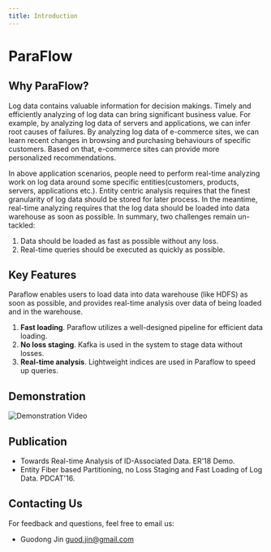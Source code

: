 ```yaml
---
title: Introduction
---
```


# ParaFlow

## Why ParaFlow?
Log data contains valuable information for decision makings.
Timely and efficiently analyzing of log data can bring significant business value.
For example, by analyzing log data of servers and applications, we can infer root causes of failures.
By analyzing log data of e-commerce sites, we can learn recent changes in browsing and purchasing behaviours of specific customers.
Based on that, e-commerce sites can provide more personalized recommendations.

In above application scenarios, people need to perform real-time analyzing work on log data around some specific entities(customers, products, servers, applications etc.).
Entity centric analysis requires that the finest granularity of log data should be stored for later process.
In the meantime, real-time analyzing requires that the log data should be loaded into data warehouse as soon as possible.
In summary, two challenges remain un-tackled:
1. Data should be loaded as fast as possible without any loss.
2. Real-time queries should be executed as quickly as possible.

## Key Features
Paraflow enables users to load data into data warehouse (like HDFS) as soon as possible, and provides real-time analysis over data of being loaded and in the warehouse.
1. **Fast loading**. Paraflow utilizes a well-designed pipeline for efficient data loading.
2. **No loss staging**. Kafka is used in the system to stage data without losses.
3. **Real-time analysis**. Lightweight indices are used in Paraflow to speed up queries.

## Demonstration
![Demonstration Video](https://youtu.be/en1J0Z4HZIo)

## Publication
+ Towards Real-time Analysis of ID-Associated Data. ER'18 Demo.
+ Entity Fiber based Partitioning, no Loss Staging and Fast Loading of Log Data. PDCAT'16.

## Contacting Us
For feedback and questions, feel free to email us:
+ Guodong Jin guod.jin@gmail.com

